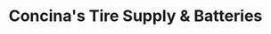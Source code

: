 ---
title: "Concina's Tire Supply & Batteries"
url: /quezon-city/concinas-tire-supply-and-batteries/
shop: tyres
---